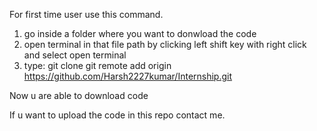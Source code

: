 For first time user use this command.

1) go inside a folder where you want to donwload the code
2) open terminal in that file path by clicking left shift key with right click and select open terminal
3) type: git clone git remote add origin https://github.com/Harsh2227kumar/Internship.git

Now u are able to download code

If u want to upload the code in this repo contact me.
